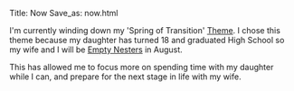 Title: Now
Save_as: now.html

I'm currently winding down my 'Spring of Transition' [Theme](https://www.youtube.com/watch?v=NVGuFdX5guE). I chose this theme because my daughter has turned 18 and graduated High School so my wife and I will be [Empty Nesters](https://www.merriam-webster.com/dictionary/empty%20nester) in August.

This has allowed me to focus more on spending time with my daughter while I can, and prepare for the next stage in life with my wife.

